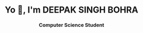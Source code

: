 <h1 align="center"> Yo 👋, I'm DEEPAK SINGH BOHRA</h1>
<h3 align="center">Computer Science Student</h3>















<!-- <h1 align="center"> Yo 👋, I'm DEEPAK SINGH BOHRA</h1>
<h3 align="center">Computer Science Student</h3>

<img align="right" alt="coding"
     src="https://raw.githubusercontent.com/deepaksinghbohra242/deepaksinghbohra242/main/giphy.gif" width="30%">
- 🌱 I’m currently learning Full Stack Development

<h3 align="left">Connect with me:</h3>
<p align="left">
<a href="https://instagram.com/deepakbohra2907" target="blank"><img align="center" src="https://raw.githubusercontent.com/rahuldkjain/github-profile-readme-generator/master/src/images/icons/Social/instagram.svg" alt="deepakbohra2907" height="30" width="40" /></a>
</p>

<h3 align="left">Languages and Tools:</h3>
<p align="left"> <a href="https://www.cprogramming.com/" target="_blank" rel="noreferrer"> <img src="https://raw.githubusercontent.com/devicons/devicon/master/icons/c/c-original.svg" alt="c" width="40" height="40"/> </a> <a href="https://www.w3schools.com/cpp/" target="_blank" rel="noreferrer"> <img src="https://raw.githubusercontent.com/devicons/devicon/master/icons/cplusplus/cplusplus-original.svg" alt="cplusplus" width="40" height="40"/> </a> <a href="https://www.w3schools.com/css/" target="_blank" rel="noreferrer"> <img src="https://raw.githubusercontent.com/devicons/devicon/master/icons/css3/css3-original-wordmark.svg" alt="css3" width="40" height="40"/> </a> <a href="https://www.w3.org/html/" target="_blank" rel="noreferrer"> <img src="https://raw.githubusercontent.com/devicons/devicon/master/icons/html5/html5-original-wordmark.svg" alt="html5" width="40" height="40"/> </a> <a href="https://www.java.com" target="_blank" rel="noreferrer"> <img src="https://raw.githubusercontent.com/devicons/devicon/master/icons/java/java-original.svg" alt="java" width="40" height="40"/> </a> <a href="https://developer.mozilla.org/en-US/docs/Web/JavaScript" target="_blank" rel="noreferrer"> <img src="https://raw.githubusercontent.com/devicons/devicon/master/icons/javascript/javascript-original.svg" alt="javascript" width="40" height="40"/> </a> </p>


<p>&nbsp;<img align="center" src="https://github-readme-stats.vercel.app/api?username=deepaksinghbohra242&show_icons=true&locale=en" alt="deepaksinghbohra242" /></p>

<p><img align="center" src="https://github-readme-streak-stats.herokuapp.com/?user=deepaksinghbohra242&" alt="deepaksinghbohra242" /></p>
 -->
